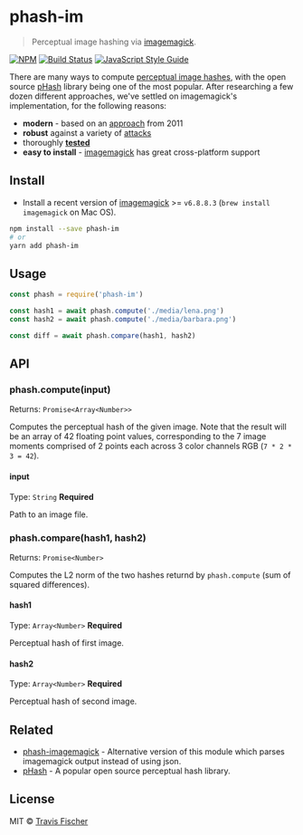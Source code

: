 # phash-im

> Perceptual image hashing via [imagemagick](http://www.fmwconcepts.com/misc_tests/perceptual_hash_test_results_510/index.html).

[![NPM](https://img.shields.io/npm/v/phash-im.svg)](https://www.npmjs.com/package/phash-im) [![Build Status](https://travis-ci.org/transitive-bullshit/phash-im.svg?branch=master)](https://travis-ci.org/transitive-bullshit/phash-im) [![JavaScript Style Guide](https://img.shields.io/badge/code_style-standard-brightgreen.svg)](https://standardjs.com)

There are many ways to compute [perceptual image hashes](https://www.wikiwand.com/en/Perceptual_hashing), with the open source [pHash](http://www.phash.org/) library being one of the most popular. After researching a few dozen different approaches, we've settled on imagemagick's implementation, for the following reasons:

- **modern** - based on an [approach](http://www.naturalspublishing.com/files/published/54515x71g3omq1.pdf) from 2011
- **robust** against a variety of [attacks](http://www.fmwconcepts.com/misc_tests/perceptual_hash_test_results_510/index.html)
- thoroughly **[tested](https://github.com/transitive-bullshit/phash-im/tree/master/index.test.js)**
- **easy to install** - [imagemagick](http://imagemagick.org) has great cross-platform support


## Install

- Install a recent version of [imagemagick](http://imagemagick.org) >= `v6.8.8.3` (`brew install imagemagick` on Mac OS).

```bash
npm install --save phash-im
# or
yarn add phash-im
```


## Usage

```js
const phash = require('phash-im')

const hash1 = await phash.compute('./media/lena.png')
const hash2 = await phash.compute('./media/barbara.png')

const diff = await phash.compare(hash1, hash2)
```


## API

### phash.compute(input)

Returns: `Promise<Array<Number>>`

Computes the perceptual hash of the given image. Note that the result will be an array of 42 floating point values, corresponding to the 7 image moments comprised of 2 points each across 3 color channels RGB (`7 * 2 * 3 = 42`).

#### input

Type: `String`
**Required**

Path to an image file.

### phash.compare(hash1, hash2)

Returns: `Promise<Number>`

Computes the L2 norm of the two hashes returnd by `phash.compute` (sum of squared differences).

#### hash1

Type: `Array<Number>`
**Required**

Perceptual hash of first image.

#### hash2

Type: `Array<Number>`
**Required**

Perceptual hash of second image.


## Related

- [phash-imagemagick](https://github.com/scienceai/phash-imagemagick) - Alternative version of this module which parses imagemagick output instead of using json.
- [pHash](http://www.phash.org/) - A popular open source perceptual hash library.


## License

MIT © [Travis Fischer](https://github.com/transitive-bullshit)
